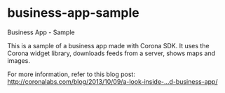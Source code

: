 business-app-sample
===================

Business App - Sample

This is a sample of a business app made with Corona SDK. It uses the Corona widget library, downloads feeds from a server, shows maps and images.

For more information, refer to this blog post:
http://coronalabs.com/blog/2013/10/09/a-look-inside-…d-business-app/ ‎
